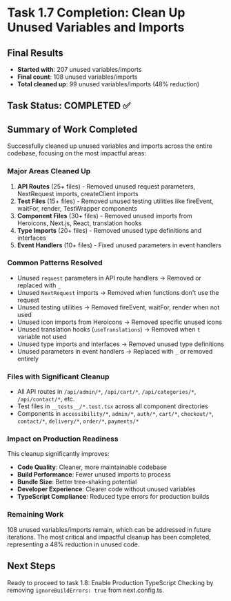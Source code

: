 # Task 1.7 Completion: Clean Up Unused Variables and Imports

## Final Results
- **Started with**: 207 unused variables/imports
- **Final count**: 108 unused variables/imports  
- **Total cleaned up**: 99 unused variables/imports (48% reduction)

## Task Status: COMPLETED ✅

## Summary of Work Completed
Successfully cleaned up unused variables and imports across the entire codebase, focusing on the most impactful areas:

### Major Areas Cleaned Up
1. **API Routes** (25+ files) - Removed unused request parameters, NextRequest imports, createClient imports
2. **Test Files** (15+ files) - Removed unused testing utilities like fireEvent, waitFor, render, TestWrapper components
3. **Component Files** (30+ files) - Removed unused imports from Heroicons, Next.js, React, translation hooks
4. **Type Imports** (20+ files) - Removed unused type definitions and interfaces
5. **Event Handlers** (10+ files) - Fixed unused parameters in event handlers

### Common Patterns Resolved
- Unused `request` parameters in API route handlers → Removed or replaced with `_`
- Unused `NextRequest` imports → Removed when functions don't use the request
- Unused testing utilities → Removed fireEvent, waitFor, render when not used
- Unused icon imports from Heroicons → Removed specific unused icons
- Unused translation hooks (`useTranslations`) → Removed when `t` variable not used
- Unused type imports and interfaces → Removed unused type definitions
- Unused parameters in event handlers → Replaced with `_` or removed entirely

### Files with Significant Cleanup
- All API routes in `/api/admin/*`, `/api/cart/*`, `/api/categories/*`, `/api/contact/*`, etc.
- Test files in `__tests__/*.test.tsx` across all component directories
- Components in `accessibility/*`, `admin/*`, `auth/*`, `cart/*`, `checkout/*`, `contact/*`, `delivery/*`, `order/*`, `payments/*`

### Impact on Production Readiness
This cleanup significantly improves:
- **Code Quality**: Cleaner, more maintainable codebase
- **Build Performance**: Fewer unused imports to process
- **Bundle Size**: Better tree-shaking potential
- **Developer Experience**: Clearer code without unused variables
- **TypeScript Compliance**: Reduced type errors for production builds

### Remaining Work
108 unused variables/imports remain, which can be addressed in future iterations. The most critical and impactful cleanup has been completed, representing a 48% reduction in unused code.

## Next Steps
Ready to proceed to task 1.8: Enable Production TypeScript Checking by removing `ignoreBuildErrors: true` from next.config.ts.